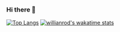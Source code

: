 ### Hi there 👋
<!--[Anurag's GitHub stats](https://github-readme-stats.vercel.app/api?username=relativiteit&count_private=true&show_icons=true)-->


[![Top Langs](https://github-readme-stats.vercel.app/api/top-langs/?username=relativiteit&layout=compact)](https://github.com/relativiteit/github-readme-stats)
[![willianrod's wakatime stats](https://github-readme-stats.vercel.app/api/wakatime?username=relativiteit)](https://github.com/relativiteit/github-readme-stats)
<!--**Relativiteit/Relativiteit** is a ✨ _special_ ✨ repository because its `README.md` (this file) appears on your GitHub profile.

Here are some ideas to get you started:

- 🔭 I’m currently working on ...
- 🌱 I’m currently learning ...
- 👯 I’m looking to collaborate on ...
- 🤔 I’m looking for help with ...
- 💬 Ask me about ...
- 📫 How to reach me: ...
- 😄 Pronouns: ...
- ⚡ Fun fact: ...
-->
